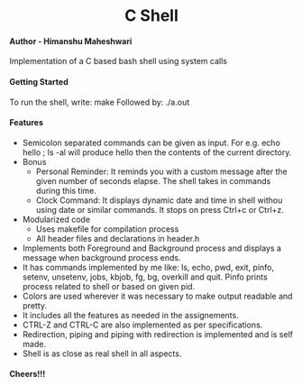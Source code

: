 <h1 align="center"> C Shell</h1>

#### Author - Himanshu Maheshwari
Implementation of a C based bash shell using system calls

#### Getting Started
To run the shell, write:
    make
Followed by:
    ./a.out

#### Features
- Semicolon separated commands can be given as input. For e.g. echo hello ; ls -al will produce hello then the contents of the current directory.
- Bonus
	- Personal Reminder: It reminds you with a custom message after the given number of seconds elapse. The shell takes in commands during this time.
	- Clock Command: It displays dynamic date and time in shell withou using date or similar commands. It stops on press Ctrl+c or Ctrl+z. 
- Modularized code
  - Uses makefile for compilation process
  - All header files and declarations in header.h
- Implements both Foreground and Background process and displays a message when background process ends.
- It has commands implemented by me like: ls, echo, pwd, exit, pinfo, setenv, unsetenv, jobs, kbjob, fg, bg, overkill and quit. Pinfo prints process related to shell or based on given pid.
- Colors are used wherever it was necessary to make output readable and pretty.
- It includes all the features as needed in the assignements.
- CTRL-Z and CTRL-C are also implemented as per specifications.
- Redirection, piping and piping with redirection is implemented and is self made.
- Shell is as close as real shell in all aspects.

#### Cheers!!!
